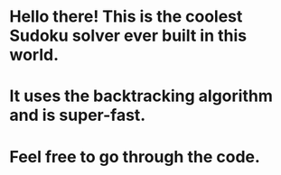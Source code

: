 # Hello there! This is the coolest Sudoku solver ever built in this world.
# It uses the backtracking algorithm and is super-fast.
# Feel free to go through the code.